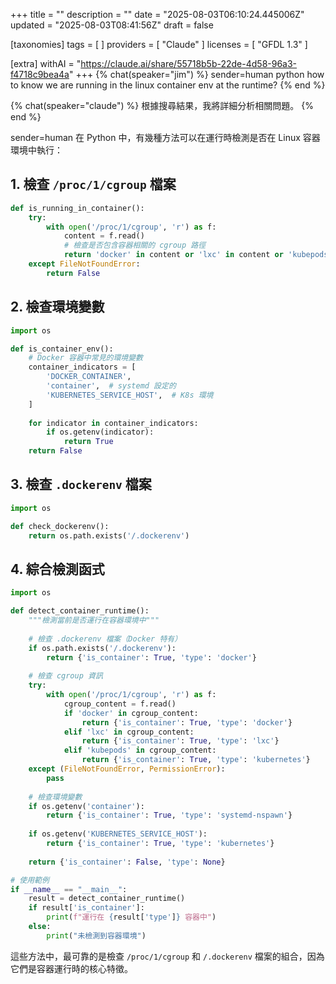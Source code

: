 +++
title = ""
description = ""
date = "2025-08-03T06:10:24.445006Z"
updated = "2025-08-03T08:41:56Z"
draft = false

[taxonomies]
tags = [ ]
providers = [ "Claude" ]
licenses = [ "GFDL 1.3" ]

[extra]
withAI = "<https://claude.ai/share/55718b5b-22de-4d58-96a3-f4718c9bea4a>"
+++
{% chat(speaker="jim") %}
sender=human
python how to know we are running in the linux container env at the runtime?
{% end %}

{% chat(speaker="claude") %}
根據搜尋結果，我將詳細分析相關問題。
{% end %}

sender=human
在 Python 中，有幾種方法可以在運行時檢測是否在 Linux 容器環境中執行：

## 1. 檢查 `/proc/1/cgroup` 檔案

```python
def is_running_in_container():
    try:
        with open('/proc/1/cgroup', 'r') as f:
            content = f.read()
            # 檢查是否包含容器相關的 cgroup 路徑
            return 'docker' in content or 'lxc' in content or 'kubepods' in content
    except FileNotFoundError:
        return False
```

## 2. 檢查環境變數

```python
import os

def is_container_env():
    # Docker 容器中常見的環境變數
    container_indicators = [
        'DOCKER_CONTAINER',
        'container',  # systemd 設定的
        'KUBERNETES_SERVICE_HOST',  # K8s 環境
    ]
    
    for indicator in container_indicators:
        if os.getenv(indicator):
            return True
    return False
```

## 3. 檢查 `.dockerenv` 檔案

```python
import os

def check_dockerenv():
    return os.path.exists('/.dockerenv')
```

## 4. 綜合檢測函式

```python
import os

def detect_container_runtime():
    """檢測當前是否運行在容器環境中"""
    
    # 檢查 .dockerenv 檔案（Docker 特有）
    if os.path.exists('/.dockerenv'):
        return {'is_container': True, 'type': 'docker'}
    
    # 檢查 cgroup 資訊
    try:
        with open('/proc/1/cgroup', 'r') as f:
            cgroup_content = f.read()
            if 'docker' in cgroup_content:
                return {'is_container': True, 'type': 'docker'}
            elif 'lxc' in cgroup_content:
                return {'is_container': True, 'type': 'lxc'}
            elif 'kubepods' in cgroup_content:
                return {'is_container': True, 'type': 'kubernetes'}
    except (FileNotFoundError, PermissionError):
        pass
    
    # 檢查環境變數
    if os.getenv('container'):
        return {'is_container': True, 'type': 'systemd-nspawn'}
    
    if os.getenv('KUBERNETES_SERVICE_HOST'):
        return {'is_container': True, 'type': 'kubernetes'}
    
    return {'is_container': False, 'type': None}

# 使用範例
if __name__ == "__main__":
    result = detect_container_runtime()
    if result['is_container']:
        print(f"運行在 {result['type']} 容器中")
    else:
        print("未檢測到容器環境")
```

這些方法中，最可靠的是檢查 `/proc/1/cgroup` 和 `/.dockerenv` 檔案的組合，因為它們是容器運行時的核心特徵。

